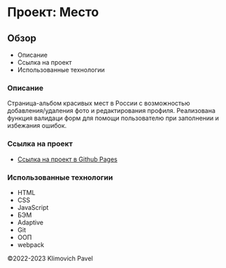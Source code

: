 # Проект: Место

## Обзор

- Описание
- Ссылка на проект
- Использованные технологии

### Описание

Страница-альбом красивых мест в России с возможностью добавления/удаления фото и редактирования профиля. Реализована функция валидаци форм для помощи пользователю при заполнении и избежания ошибок.

### Ссылка на проект

- [Ссылка на проект в Github Pages](https://klimovich80.github.io/mesto/)

### Использованные технологии

- HTML
- CSS
- JavaScript
- БЭМ
- Adaptive
- Git
- ООП
- webpack

&copy;2022-2023 Klimovich Pavel

